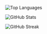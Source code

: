 
![Top Languages](https://github-readme-stats.vercel.app/api/top-langs/?username=johnewart&layout=compact&theme=nord)

![GitHub Stats](https://github-readme-stats.vercel.app/api?username=johnewart&show_icons=true&count_private=true&theme=nord)

![GitHub Streak](http://github-readme-streak-stats.herokuapp.com?user=johnewart&theme=nord)

